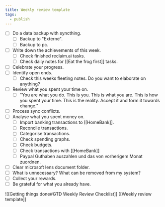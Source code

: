 ```yaml
---
title: Weekly review template
tags:
  - publish
---
```

- [ ] Do a data backup with syncthing.
	- [ ] Backup to "Externe".
	- [ ] Backup to pc.
- [ ] Write down the achievements of this week.
	- [ ] Check finished reclaim.ai tasks.
	- [ ] Check daily notes for [[Eat the frog first]] tasks.
- [ ] Celebrate your progress.
- [ ] Identify open ends.
	- [ ] Check this weeks fleeting notes. Do you want to elaborate on anything?
- [ ] Review what you spent your time on.
	- [ ] "You are what you do. This is you. This is what you are. This is how you spent your time. This is the reality. Accept it and form it towards change."
- [ ] Process sync conflicts.
- [ ] Analyse what you spent money on.
	- [ ] Import banking transactions to [[HomeBank]].
	- [ ] Reconcile transactions.
	- [ ] Categorise transactions.
	- [ ] Check spending graphs.
	- [ ] Check budgets.
	- [ ] Check transactions with [[HomeBank]]
	- [ ] Paypal Guthaben auszahlen und das von vorherigem Monat zuordnen.
- [ ] Clear microsoft lens document folder.
- [ ] What is unnecessary? What can be removed from my system?
- [ ] Collect your rewards.
- [ ] Be grateful for what you already have.

![[Getting things done#GTD Weekly Review Checklist]]
[[Weekly review template]]